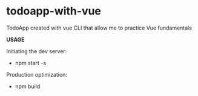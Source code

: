# todoapp-with-vue
TodoApp created with vue CLI that allow me to practice Vue fundamentals


**USAGE**

 Initiating the dev server:
- npm start -s

Production optimization:
- npm build
